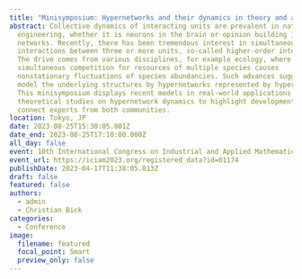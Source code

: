 ```yaml
---
title: "Minisymposium: Hypernetworks and their dynamics in theory and applications"
abstract: Collective dynamics of interacting units are prevalent in nature and
  engineering, whether it is neurons in the brain or opinion building in social
  networks. Recently, there has been tremendous interest in simultaneous
  interactions between three or more units, so-called higher-order interactions.
  The drive comes from various disciplines, for example ecology, where
  simultaneous competition for resources of multiple species causes
  nonstationary fluctuations of species abundancies. Such advances suggest to
  model the underlying structures by hypernetworks represented by hypergraphs.
  This minisymposium displays recent models in real-world applications and
  theoretical studies on hypernetwork dynamics to highlight development and
  connect experts from both communities.
location: Tokyo, JP
date: 2023-08-25T15:30:05.801Z
date_end: 2023-08-25T17:10:00.000Z
all_day: false
event: 10th International Congress on Industrial and Applied Mathematics
event_url: https://iciam2023.org/registered_data?id=01174
publishDate: 2023-04-17T11:38:05.813Z
draft: false
featured: false
authors:
  - admin
  - Christian Bick
categories:
  - Conference
image:
  filename: featured
  focal_point: Smart
  preview_only: false
---
```

